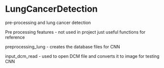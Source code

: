 # LungCancerDetection
pre-processing and lung cancer detection

Pre processing features - not used in project just useful functions for reference

preprocessing_lung - creates the database files for CNN

input_dcm_read - used to open DCM file and converts it to image for testing CNN
